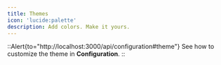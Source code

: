 ```yaml
---
title: Themes
icon: 'lucide:palette'
description: Add colors. Make it yours.
---
```


::Alert{to="http://localhost:3000/api/configuration#theme"}
See how to customize the theme in **Configuration**.
::
